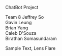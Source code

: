 ChatBot Project

Team 8
Jeffrey So  
Gavin Leung  
Brian Yang  
Caleb D'Souza  
Birathan Somasundaram  

Sample Text, Lens Flare
